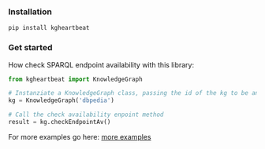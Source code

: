 ### Installation
```
pip install kgheartbeat
```

### Get started 
How check SPARQL endpoint availability with this library:

```Python
from kgheartbeat import KnowledgeGraph

# Instanziate a KnowledgeGraph class, passing the id of the kg to be analyzed
kg = KnowledgeGraph('dbpedia')

# Call the check availability enpoint method
result = kg.checkEndpointAv()
```

For more examples go here: [more examples](tutorials.md)